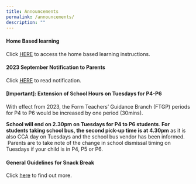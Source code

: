 ```yaml
---
title: Announcements
permalink: /announcements/
description: ""
---
```

#### Home Based learning 

Click [HERE](/homebasedlearninginstructions) to access the home based learning instructions.



#### 2023 September Notification to Parents

Click [HERE](/partners/resources-for-parents-students/SchoolNotificationstoparents/) to read notification.





#### [Important]: Extension of School Hours on Tuesdays for P4-P6


With effect from 2023, the Form Teachers’ Guidance Branch (FTGP) periods for P4 to P6 would be increased by one period (30mins). 

**School will end on 2.30pm on Tuesdays for P4 to P6 students**. **For students taking school bus, the second pick-up time is at 4.30pm** as it is also CCA day on Tuesdays and the school bus vendor has been informed.  Parents are to take note of the change in school dismissal timing on Tuesdays if your child is in P4, P5 or P6.


#### General Guidelines for Snack Break

Click [here](/partners/Students-and-Parents-Resources/generalguidelinesforsnackbreak/) to find out more.